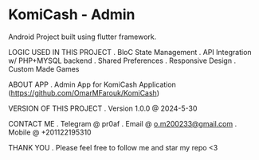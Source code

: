 # KomiCash - Admin

Android Project built using flutter framework.

LOGIC USED IN THIS PROJECT
. BloC State Management . API Integration w/ PHP+MYSQL backend . Shared Preferences . Responsive Design . Custom Made Games

ABOUT APP
. Admin App for KomiCash Application (https://github.com/OmarMFarouk/KomiCash)

VERSION OF THIS PROJECT
. Version 1.0.0 @ 2024-5-30

CONTACT ME
. Telegram @ pr0af . Email @ o.m200233@gmail.com . Mobile @ +201122195310

THANK YOU
. Please feel free to follow me and star my repo <3
